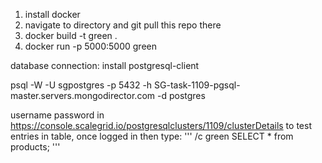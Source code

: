 1. install docker
2. navigate to directory and git pull this repo there
3. docker build -t green .
4. docker run -p 5000:5000 green


database connection:
install postgresql-client

psql -W -U sgpostgres -p 5432 -h SG-task-1109-pgsql-master.servers.mongodirector.com -d postgres

username password in https://console.scalegrid.io/postgresqlclusters/1109/clusterDetails
to test entries in table, once logged in then type:
 '''
 /c green
  SELECT * from products;
'''
